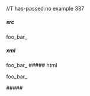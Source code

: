 //T has-passed:no
example 337
##### src
foo_bar_
##### xml
<?xml version="1.0" encoding="UTF-8"?>
<!DOCTYPE document SYSTEM "CommonMark.dtd">
<document xmlns="http://commonmark.org/xml/1.0">
  <paragraph>
    <text>foo_bar_</text>
  </paragraph>
</document>
##### html
<p>foo_bar_</p>
#####
